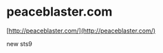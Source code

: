 <!--
id: 35719463
link: http://tumblr.atmos.org/post/35719463/peaceblaster-com
slug: peaceblaster-com
date: Thu May 22 2008 14:05:02 GMT-0700 (PDT)
publish: 2008-05-022
tags: 
title: peaceblaster.com
-->


peaceblaster.com
================

[http://peaceblaster.com/](http://peaceblaster.com/)

new sts9

